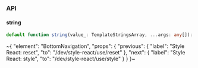 

### API

#### string

```ts
default function string(value_: TemplateStringsArray, ...args: any[]): string;
```


~{
  "element": "BottomNavigation",
  "props": {
    "previous": {
      "label": "Style React: reset",
      "to": "/dev/style-react/use/reset"
    },
    "next": {
      "label": "Style React: style",
      "to": "/dev/style-react/use/style"
    }
  }
}~
